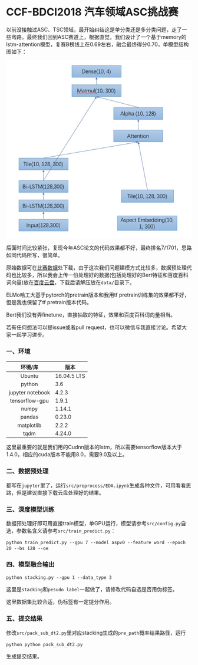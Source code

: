 # CCF-BDCI2018 汽车领域ASC挑战赛

以前没接触过ASC、TSC领域，最开始纠结这是单分类还是多分类问题，走了一些弯路。最终我们回到ASC赛道上，根据直觉，我们设计了一个基于memory的lstm-attention模型，复赛B榜线上在0.69左右，融合最终得分0.70，单模型结构图如下：

![](./model.jpeg)


后面时间比较紧张，复现今年ASC论文的代码效果都不好，最终排名7/1701，思路如同代码所写，很简单。

原始数据可在[比赛数据](https://www.datafountain.cn/competitions/310/details/data-evaluation)处下载，由于这次我们问题建模方式比较多，数据预处理代码也比较多，所以我会上传一份处理好的数据(包括处理好的Bert特征和百度百科词向量)放在[百度云盘](https://pan.baidu.com/s/1ZrgQ6Wp_sFRPrZGjZiBPaA)，下载后请解压放在`data/`目录下。

ELMo哈工大基于pytorch的pretrain版本和我用tf pretrain训练集的效果都不好，但是我也保留了tf pretrain版本代码。

Bert我们没有弄finetune，直接抽取的特征，效果和百度百科词向量相当。

若有任何想法可以提issue或者pull request，也可以微信与我直接讨论。希望大家一起学习进步。


### 一、环境

|环境/库|版本|
|:---------:|----------|
|Ubuntu|16.04.5 LTS|
|python|3.6|
|jupyter notebook|4.2.3|
|tensorflow-gpu|1.9.1|
|numpy|1.14.1|
|pandas|0.23.0|
|matplotlib|2.2.2|
|tqdm|4.24.0|

这里最重要的就是我们用的Cudnn版本的lstm，所以需要tensorflow版本大于1.4.0，相应的cuda版本不能用8.0，需要9.0及以上。


### 二、数据预处理

都写在`jupyter`里了，运行`src/preprocess/EDA.ipynb`生成各种文件，可用看看思路，但是建议直接下载云盘处理好的结果。


### 三、深度模型训练

数据预处理好即可用直接train模型，单GPU运行，模型请参考`src/config.py`自选，参数名含义请参考`src/train_predict.py`：

```
python train_predict.py --gpu 7 --model aspv0 --feature word --epoch 20 --bs 128 --oe
```


### 四、模型融合输出

```
python stacking.py --gpu 1 --data_type 3
```

这里是`stacking`和`pesudo label`一起做了，请修改代码自选是否用伪标签。

这里数据集比较合适，伪标签有一定提分作用。

### 五、提交结果

修改`src/pack_sub_dt2.py`里对应stacking生成的`pre_path`概率结果路径，运行

```
python python pack_sub_dt2.py
```

生成提交结果。






